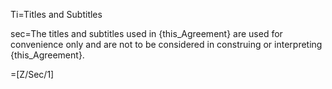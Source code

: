 Ti=Titles and Subtitles

sec=The titles and subtitles used in {this_Agreement} are used for convenience only and are not to be considered in construing or interpreting {this_Agreement}.

=[Z/Sec/1]
